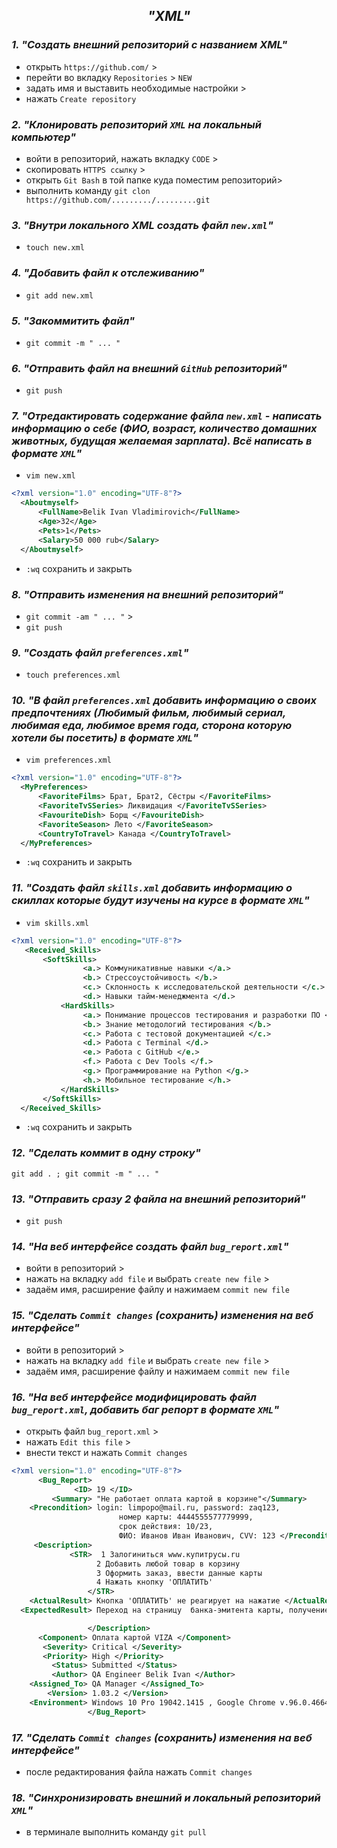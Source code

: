 <div align="center">

## ***"XML"***
</div>

### ***1. "Создать внешний репозиторий c названием XML"***

+ открыть `https://github.com/` >
+ перейти во вкладку `Repositories` > `NEW`
+ задать имя и выставить необходимые настройки > 
+ нажать `Create repository`

### ***2. "Клонировать репозиторий `XML` на локальный компьютер"***

+ войти в репозиторий, нажать вкладку `CODE` > 
+ скопировать `HTTPS ссылку` > 
+ открыть `Git Bash` в той папке куда поместим репозиторий>
+ выполнить команду `git clon https://github.com/........./.........git`   

### ***3. "Внутри локального XML создать файл `new.xml`"***

+ `touch new.xml`

### ***4. "Добавить файл к отслеживанию"***

+ `git add new.xml`

### ***5. "Закоммитить файл"***

+ `git commit -m " ... "`

### ***6. "Отправить файл на внешний `GitHub` репозиторий"***

+ `git push`

### ***7. "Отредактировать содержание файла `new.xml` - написать информацию о себе (ФИО, возраст, количество домашних животных, будущая желаемая зарплата). Всё написать в формате `XML`"***

+ `vim new.xml`

```xml
<?xml version="1.0" encoding="UTF-8"?>
  <Aboutmyself>
      <FullName>Belik Ivan Vladimirovich</FullName>
      <Age>32</Age>
      <Pets>1</Pets>
      <Salary>50 000 rub</Salary>
  </Aboutmyself>
```
+ `:wq` сохранить и закрыть

### ***8. "Отправить изменения на внешний репозиторий"***

+ `git commit -am " ... "` >
+ `git push`

### ***9. "Создать файл `preferences.xml`"***

+ `touch preferences.xml`

### ***10. "В файл `preferences.xml` добавить информацию о своих предпочтениях (Любимый фильм, любимый сериал, любимая еда, любимое время года, сторона которую хотели бы посетить) в формате `XML`"***

+ `vim preferences.xml`

```xml
<?xml version="1.0" encoding="UTF-8"?>
  <MyPreferences>
      <FavoriteFilms> Брат, Брат2, Сёстры </FavoriteFilms>
      <FavoriteTvSSeries> Ликвидация </FavoriteTvSSeries>
      <FavouriteDish> Борщ </FavouriteDish>
      <FavoriteSeason> Лето </FavoriteSeason>
      <CountryToTravel> Канада </CountryToTravel>
  </MyPreferences>
```
+ `:wq` сохранить и закрыть

### ***11. "Создать файл `skills.xml` добавить информацию о скиллах которые будут изучены на курсе в формате `XML`"***

+ `vim skills.xml`

```xml
<?xml version="1.0" encoding="UTF-8"?>
   <Received_Skills>
       <SoftSkills> 
                <a.> Коммуникативные навыки </a.>
                <b.> Стрессоустойчивость </b.>
                <c.> Склонность к исследовательской деятельности </c.>
                <d.> Навыки тайм-менеджмента </d.>
           <HardSkills>
                <a.> Понимание процессов тестирования и разработки ПО </a.>
                <b.> Знание методологий тестирования </b.>
                <c.> Работа с тестовой документацией </c.>
                <d.> Работа с Terminal </d.>
                <e.> Работа с GitHub </e.>
                <f.> Работа с Dev Tools </f.>
                <g.> Программирование на Python </g.>
                <h.> Мобильное тестирование </h.>
           </HardSkills>
       </SoftSkills>              
  </Received_Skills>
```
+ `:wq` сохранить и закрыть

### ***12. "Сделать коммит в одну строку"***

`git add . ; git commit -m " ... "`

### ***13. "Отправить сразу 2 файла на внешний репозиторий"***
+ `git push`

### ***14. "На веб интерфейсе создать файл `bug_report.xml`"***

+ войти в репозиторий > 
+ нажать на вкладку `add file`  и выбрать `create new file` > 
+ задаём имя, расширение файлу и нажимаем `commit new file`

### ***15. "Сделать `Commit changes` (сохранить) изменения на веб интерфейсе"***

+ войти в репозиторий > 
+ нажать на вкладку `add file`  и выбрать `create new file` > 
+ задаём имя, расширение файлу и нажимаем `commit new file`

### ***16. "На веб интерфейсе модифицировать файл `bug_report.xml`, добавить баг репорт в формате `XML`"***

+ открыть файл `bug_report.xml` > 
+ нажать `Edit this file` > 
+ внести текст и нажать `Commit changes`

```xml
<?xml version="1.0" encoding="UTF-8"?>
      <Bug_Report>
              <ID> 19 </ID>
         <Summary> "Не работает оплата картой в корзине"</Summary>
    <Precondition> login: limpopo@mail.ru, password: zaq123,
                        номер карты: 4444555577779999, 
                        срок действия: 10/23, 
                        ФИО: Иванов Иван Иванович, CVV: 123 </Precondition>
     <Description> 
             <STR>  1 Залогиниться www.купитрусы.ru 
                   2 Добавить любой товар в корзину
                   3 Оформить заказ, ввести данные карты
                   4 Нажать кнопку 'ОПЛАТИТЬ' 
                 </STR>
    <ActualResult> Кнопка 'ОПЛАТИТЬ' не реагирует на нажатие </ActualResult>
  <ExpectedResult> Переход на страницу  банка-эмитента карты, получение чека. Оплата успешно завершена             </ExpectedResult> 

                 </Description>
      <Component> Оплата картой VIZA </Component>
       <Severity> Critical </Severity>
       <Priority> High </Priority>
         <Status> Submitted </Status>
         <Author> QA Engineer Belik Ivan </Author> 
    <Assigned_To> QA Manager </Assigned_To>
        <Version> 1.03.2 </Version>
    <Environment> Windows 10 Pro 19042.1415 , Google Chrome v.96.0.4664.110 </Environment>
                 </Bug_Report>
```

### ***17. "Сделать `Commit changes` (сохранить) изменения на веб интерфейсе"***

+ после редактирования файла нажать `Commit changes`

### ***18. "Синхронизировать внешний и локальный репозиторий `XML`"***

+ в терминале выполнить команду `git pull`